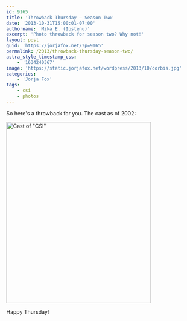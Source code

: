 ```yaml
---
id: 9165
title: 'Throwback Thursday — Season Two'
date: '2013-10-31T15:00:01-07:00'
authorname: 'Mika E. (Ipstenu)'
excerpt: 'Photo throwback for season two? Why not!'
layout: post
guid: 'https://jorjafox.net/?p=9165'
permalink: /2013/throwback-thursday-season-two/
astra_style_timestamp_css:
    - '1634240367'
image: 'https://static.jorjafox.net/wordpress/2013/10/corbis.jpg'
categories:
    - 'Jorja Fox'
tags:
    - csi
    - photos
---
```


So here's a throwback for you. The cast as of 2002:

<a href="https://jorjafox.net/gallery/tv/csi/pub/s02/corbis.jpg"><img class="aligncenter size-full wp-image-9166" alt="Cast of &quot;CSI&quot;" src="//static.jorjafox.net/wordpress/2013/10/corbis.jpg" width="383" height="480" /></a>

Happy Thursday!
